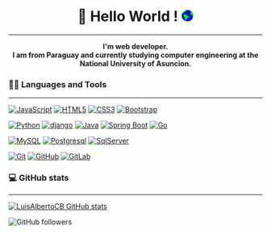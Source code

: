 <h1 align= "center"> 👋 Hello World !  <img src="Earth.gif" width="24px"></h1>
<hr/>
<p align="center"><b>I'm web developer.<br>I am from Paraguay and currently studying computer engineering at the National University of Asuncion.</b></p>

### 👨‍💻 Languages and Tools
<hr/>

[![JavaScript](https://img.shields.io/badge/-JavaScript-black?style=flat&logo=javascript&link=https://github.com/LuisAlbertoCB)](https://github.com/LuisAlbertoCB) 
[![HTML5](https://img.shields.io/badge/-HTML5-E34F26?style=flat&logo=html5&logoColor=white&link=https://github.com/LuisAlbertoCB)](https://github.com/LuisAlbertoCB) 
[![CSS3](https://img.shields.io/badge/-CSS3-1572B6?style=flat&logo=css3&link=https://github.com/LuisAlbertoCB)](https://github.com/LuisAlbertoCB) 
[![Bootstrap](https://img.shields.io/badge/-Bootstrap-563D7C?style=flat&logo=bootstrap&link=https://github.com/hritik5102)](https://github.com/LuisAlbertoCB) 

[![Python](https://img.shields.io/badge/-Python-black?style=flat&logo=python&link=https://github.com/LuisAlbertoCB)](https://github.com/LuisAlbertoCB)
[![django](https://img.shields.io/badge/Django-green?style=flat&logo=django&logoColor=white&link=https://github.com/LuisAlbertoCB)](https://github.com/LuisAlbertoCB)
[![Java](https://img.shields.io/badge/Java-orange?style=flat&logo=java&logoColor=white&link=https://github.com/LuisAlbertoCB)](https://github.com/LuisAlbertoCB)
[![Spring Boot](https://img.shields.io/badge/-Springboot-black?style=flat&logo=spring&link=https://github.com/LuisAlbertoCB)](https://github.com/LuisAlbertoCB) 
[![Go](https://img.shields.io/badge/-Go-black?style=flat&logo=go&link=https://github.com/LuisAlbertoCB)](https://github.com/LuisAlbertoCB) 

[![MySQL](https://img.shields.io/badge/-MySQL-black?style=flat&logo=mysql&link=https://github.com/LuisAlbertoCB)](https://github.com/LuisAlbertoCB)
[![Postgresql](https://img.shields.io/badge/-Postgresql-black?style=flat&logo=postgresql&link=https://github.com/LuisAlbertoCB)](https://github.com/LuisAlbertoCB)
[![SqlServer](https://img.shields.io/badge/-Sqlserver-black?style=flat&logo=sqlserver&link=https://github.com/LuisAlbertoCB)](https://github.com/LuisAlbertoCB)

[![Git](https://img.shields.io/badge/-Git-black?style=flat&logo=git&link=https://github.com/LuisAlbertoCB)](https://github.com/LuisAlbertoCB) 
[![GitHub](https://img.shields.io/badge/-GitHub-181717?style=flat&logo=github&link=https://github.com/LuisAlbertoCB)](https://github.com/LuisAlbertoCB)
[![GitLab](https://img.shields.io/badge/-GitLab-FCA121?style=flat&logo=gitlab&link=https://github.com/LuisAlbertoCB)](https://github.com/LuisAlbertoCB)

### 💻 GitHub stats

<hr/>

[![LuisAlbertoCB GitHub stats](https://github-readme-stats-luisalbertocb.vercel.app/api?username=LuisAlbertoCB)](https://github.com/LuisAlbertoCB/github-readme-stats)

<img alt="GitHub followers" src="https://img.shields.io/github/followers/LuisAlbertoCB?style=social" target="_blank">

